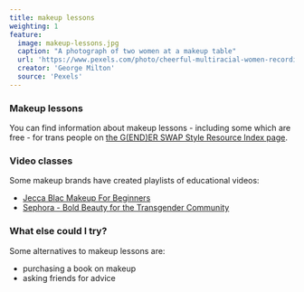 ```yaml
---
title: makeup lessons
weighting: 1
feature:
  image: makeup-lessons.jpg
  caption: "A photograph of two women at a makeup table"
  url: 'https://www.pexels.com/photo/cheerful-multiracial-women-recording-beauty-video-6953614/'
  creator: 'George Milton'
  source: 'Pexels'
---
```


### Makeup lessons

You can find information about makeup lessons - including some which are free - for trans people on [the G(END)ER SWAP Style Resource Index page](https://genderswap.org/style-resource-index).

### Video classes

Some makeup brands have created playlists of educational videos:

- [Jecca Blac Makeup For Beginners](https://www.youtube.com/watch?v=a3uU92O4-lo&list=PLj_DQg7cWR1b8sphKuyhEwbfuyX4oQU9y)
- [Sephora - Bold Beauty for the Transgender Community](https://www.youtube.com/playlist?list=PL3bXGmBu_7gs-pTXfUDmUFuD7_GCh1TIv)

### What else could I try?

Some alternatives to makeup lessons are:

- purchasing a book on makeup
- asking friends for advice
